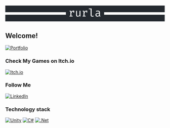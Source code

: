 [![rurla](https://github.com/rur1a/rur1a/blob/main/images/logo.png)](https://github.com/rur1a)

## Welcome!
[![Portfolio](https://img.shields.io/badge/Portfolio-100000?style=for-the-badge&logo=github&logoColor=whit)](https://rur1a.github.io/)

### Check My Games on Itch.io
[![Itch.io](https://img.shields.io/badge/Itch.io-FA5C5C?style=for-the-badge&logo=itch.io&logoColor=white)](https://rurla.itch.io/)

### Follow Me
[![LinkedIn](https://img.shields.io/badge/LinkedIn-0077B5?style=for-the-badge&logo=linkedin&logoColor=white)](https://www.linkedin.com/in/kuznetsovvalerii/)


### Technology stack
[![Unity](https://img.shields.io/badge/Unity-100000?style=for-the-badge&logo=unity&logoColor=white)](https://unity.com/)
[![C#](https://img.shields.io/badge/C%23-239120?style=for-the-badge&logo=c-sharp&logoColor=white)](https://docs.microsoft.com/en-us/dotnet/csharp/)
[![.Net](https://img.shields.io/badge/.NET-5C2D91?style=for-the-badge&logo=.net&logoColor=white)](https://dotnet.microsoft.com/en-us/)
